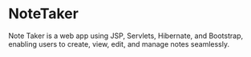 # NoteTaker
Note Taker is a web app using JSP, Servlets, Hibernate, and Bootstrap, enabling users to create, view, edit, and manage notes seamlessly.
